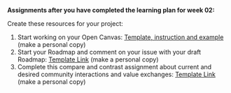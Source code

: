 **Assignments after you have completed the learning plan for week 02:**

Create these resources for your project:

1. Start working on your Open Canvas: [Template, instruction and example](https://zenodo.org/records/14268572/files/%5BMAKE%20A%20COPY%5D%20%5BOLS-9%5D%20Week%2002%20-%20Open%20Canvas%20-%20Template.pptx?download=1%20) (make a personal copy)  
2. Start your Roadmap and comment on your issue with your draft Roadmap: [Template Link](https://mozilla.github.io/open-leadership-training-series/articles/opening-your-project/start-your-project-roadmap/) (make a personal copy)  
3. Complete this compare and contrast assignment about current and desired community interactions and value exchanges: [Template Link](https://zenodo.org/records/14268572/files/%5BMAKE%20A%20COPY%5D%20Week%2002%20-%20Compare%26Contrast.docx?download=1%20) (make a personal copy)
